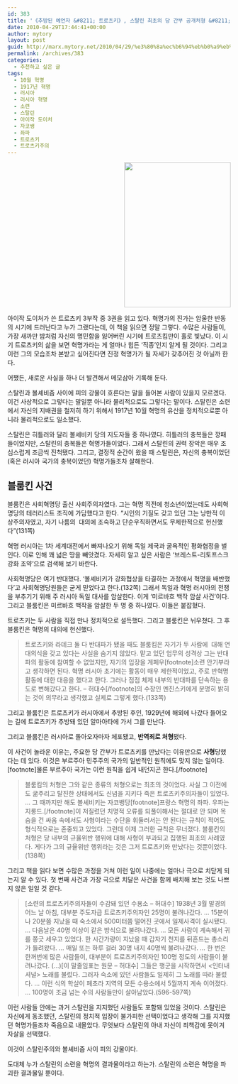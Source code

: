 ```yaml
---
id: 383
title: '《추방된 예언자 &#8211; 트로츠키》, 스탈린 최초의 당 간부 공개처형 &#8211; 블룸킨 사건'
date: 2010-04-29T17:44:41+00:00
author: mytory
layout: post
guid: http://marx.mytory.net/2010/04/29/%e3%80%8a%ec%b6%94%eb%b0%a9%eb%90%9c-%ec%98%88%ec%96%b8%ec%9e%90-%ed%8a%b8%eb%a1%9c%ec%b8%a0%ed%82%a4%e3%80%8b-%ec%8a%a4%ed%83%88%eb%a6%b0-%ec%b5%9c%ec%b4%88%ec%9d%98-%eb%8b%b9-%ea%b0%84%eb%b6%80/
permalink: /archives/383
categories:
  - 추천하고 싶은 글
tags:
  - 10월 혁명
  - 1917년 혁명
  - 러시아
  - 러시아 혁명
  - 소련
  - 스탈린
  - 아이작 도이처
  - 자코뱅
  - 좌파
  - 트로츠키
  - 트로츠키주의
---
```

</p> 

<p style="text-align: right;">
  <img src="http://marx.mytory.net/wp-content/uploads/1/cfile28.uf.133F40164BD9C55D08BFAE.jpg" class="aligncenter" width="240" height="327" filename="추방된예언자.jpg" filemime="image/jpeg" />
</p></p> 

아이작 도이처가 쓴 트로츠키 3부작 중 3권을 읽고 있다. 혁명가의 진가는 암울한 반동의 시기에 드러난다고 누가 그랬다는데, 이 책을 읽으면 정말 그렇다. 수많은 사람들이, 가장 새까만 밤처럼 자신의 명민함을 잃어버린 시기에 트로츠킴만이 홀로 빛났다. 이 시기 트로츠키의 삶을 보면 혁명가라는 게 얼마나 힘든 &#8216;직종&#8217;인지 알게 될 것이다. 그리고 이런 그의 모습조차 본받고 싶어진다면 진정 혁명가가 될 자세가 갖추어진 것 아닐까 한다.

어쨌든, 새로운 사실을 하나 더 발견해서 메모삼아 기록해 둔다.

스탈린과 볼셰비즘 사이에 피의 강물이 흐른다는 말을 들어본 사람이 있을지 모르겠다. 이건 사상적으로 그렇다는 말일뿐 아니라 물리적으로도 그렇다는 말이다. 스탈린은 소련에서 자신의 지배권을 철저히 하기 위해서 1917년 10월 혁명의 유산을 정치적으로뿐 아니라 물리적으로도 일소했다.

스탈린은 히틀러와 달리 볼셰비키 당의 지도자들 중 하나였다. 히틀러의 충복들은 깡패들이었지만, 스탈린의 충복들은 혁명가들이었다. 그래서 스탈린의 권력 장악은 매우 조심스럽게 조금씩 진척됐다. 그리고, 결정적 순간이 왔을 때 스탈린은, 자신의 충복이었던(혹은 러시아 국가의 충복이었던) 혁명가들조차 살해한다.

## 블룸킨 사건

블룸킨은 사회혁명당 출신 사회주의자였다. 그는 혁명 직전에 청소년이었는데도 사회혁명당의 테러리스트 조직에 가담했다고 한다. &#8220;시인의 기질도 갖고 있던 그는 낭만적 이상주의자였고, 자기 나름의 &nbsp;대의에 조숙하고 단순우직하면서도 무제한적으로 헌신했다&#8221;(131쪽)

혁명 러시아는 1차 세계대전에서 빠져나오기 위해 독일 제국과 굴욕적인 평화협정을 벌인다. 이로 인해 꽤 넓은 땅을 빼앗겼다. 자세히 알고 싶은 사람은 &#8216;브레스트-리토프스크 강화 조약&#8217;으로 검색해 보기 바란다.

사회혁명당은 여기 반대했다. &#8216;볼셰비키가 강화협상을 타결하는 과정에서 혁명을 배반했다&#8217;고 사회혁명당원들은 굳게 믿었다고 한다.(132쪽) 그래서 독일과 혁명 러시아의 전쟁을 부추기기 위해 주 러시아 독일 대사를 암살한다. 이게 &#8216;미르바흐 백작 암살 사건&#8217;이다. 그리고 블룸킨은 미르바흐 백작을 암살한 두 명 중 하나였다. 이들은 붙잡혔다.

트로츠키는 두 사람을 직접 만나 정치적으로 설득했다. 그리고 블룸킨은 뉘우쳤다. 그 후 블룸킨은 혁명의 대의에 헌신했다.

> 트로츠키와 라데크 둘 다 반대파가 됐을 때도 블룸킴은 자기가 두 사람에 &nbsp;대해 연대의식을 갖고 있다는 사실을 숨기지 않았다. 맡고 있던 업무의 성격상 그는 반대파의 활동에 참여할 수 없었지만, 자기의 입장을 게페우[footnote]소련 안기부라고 생각하면 된다. 혁명 러시아 초기에는 활동이 매우 제한적이었고, 주로 반혁명 활동에 대한 대응을 했다고 한다. 그러나 점점 체제 내부의 반대파를 단속하는 용도로 변해갔다고 한다. &#8211; 허대수[/footnote]의 수장인 멘진스키에게 분명히 밝히는 것이 의무라고 생각했고 실제로 그렇게 했다.(133쪽)

그리고 블룸킨은 트로츠키가 러시아에서 추방된 후인, 1929년에 해외에 나갔다 들어오는 길에 트로츠키가 추방돼 있던 알마아타에 가서 그를 만난다.

그리고 블룸킨은 러시아로 돌아오자마자 체포됐고, **반역죄로 처형**됐다.

이 사건이 놀라운 이유는, 주요한 당 간부가 트로츠키를 만났다는 이유만으로 **사형**당했다는 데 있다. 이것은 부르주아 민주주의 국가의 일반적인 원칙에도 맞지 않는 일이다.[footnote]물론 부르주아 국가는 이런 원칙을 쉽게 내던지곤 한다.[/footnote]

> 블룸킴의 처형은 그와 같은 종류의 처형으로는 최초의 것이었다. 사실 그 이전에도 굶주리고 탈진한 상태에서도 신념을 지키다 죽은 트로츠키주의자들이 있었다. &#8230; 그 때까지만 해도 볼셰비키는 자코뱅당[footnote]프랑스 혁명의 좌파. 우파는 지롱드.[/footnote]이 저질렀던 치명적 오류를 되풀이해서는 절대로 안 되며 목숨을 건 싸움 속에서도 사형이라는 수단을 휘둘러서는 안 된다는 규칙이 적어도 형식적으로는 존중되고 있었다. 그런데 이제 그러한 규칙은 무너졌다. 블룸킨의 처형은 당 내부의 규율위반 행위에 대해 사형이 부과되고 집행된 최초의 사례였다. 게다가 그의 규율위반 행위라는 것은 그저 트로츠키와 만났다는 것뿐이었다.(138쪽)

그리고 책을 읽다 보면 수많은 과정을 거쳐 이런 일이 나중에는 얼마나 극으로 치닫게 되는지 알 수 있다. 첫 번째 사건과 가장 극으로 치달은 사건을 함께 배치해 보는 것도 나쁘지 않은 일일 것 같다.

> [소련의 트로츠키주의자들이 수감돼 있던 수용소 &#8211; 허대수] 1938년 3월 말경의 어느 날 아침, 대부분 주도자급 트로츠키주의자인 25명이 불려나갔다. &#8230; 15분이나 20분쯤 지났을 때 숙소에서 500미터쯤 떨어진 곳에서 일제사격이 실시됐다. &#8230; 다음날은 40명 이상이 같은 방식으로 불려나갔다. &#8230; 모든 사람이 계속해서 귀를 쫑긋 세우고 있었다. 한 시간가량이 지났을 때 갑자기 천지를 뒤흔드는 총소리가 들려왔다. &#8230; 매일 또는 하루 걸러 30명 내지 40명씩 불려나갔다. &#8230; 한 번은 한꺼번에 많은 사람들이, 대부분이 트로츠키주의자인 100명 정도의 사람들이 불려나갔다. (&#8230;)[이 말줄임표는 원문 &#8211; 허대수] 그들은 행군을 시작하면서 &lt;인터내셔널&gt; 노래를 불렀다. 그러자 숙소에 있던 사람들도 일제히 그 노래를 따라 불렀다. &#8230; 이런 식의 학살이 페초라 지역의 모든 수용소에서 5월까지 계속 이어졌다. &#8230; 100명이 조금 넘는 수의 사람들만이 살아남았다.(596-597쪽)

이런 사람들 안에는 과거 스탈린을 지지했던 사람들도 포함돼 있었을 것이다. 스탈린은 자신에게 동조했던, 스탈린의 정치적 입장이 불가피한 선택이었다고 생각해 그를 지지했던 혁명가들조차 죽음으로 내몰았다. 무엇보다 스탈린의 아내 자신이 죄책감에 못이겨 자살을 선택했다.

이것이 스탈린주의와 볼셰비즘 사이 피의 강물이다.

도대체 누가 스탈린의 소련을 혁명의 결과물이라고 하는가. 스탈린의 소련은 혁명을 파괴한 결과물일 뿐이다.